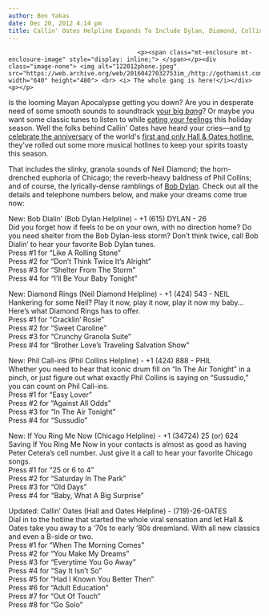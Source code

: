 ```yaml
---
author: Ben Yakas
date: Dec 20, 2012 4:14 pm
title: Callin' Oates Helpline Expands To Include Dylan, Diamond, Collins & More
---
```


	
										<p><span class="mt-enclosure mt-enclosure-image" style="display: inline;"> </span></p><div class="image-none"> <img alt="122012phone.jpeg" src="https://web.archive.org/web/20160427032753im_/http://gothamist.com/attachments/byakas/122012phone.jpeg" width="640" height="480"> <br> <i> The whole gang is here!</i></div> <p></p>

<p>Is the looming Mayan Apocalypse getting you down? Are you in desperate need of some smooth sounds to soundtrack <a href="https://web.archive.org/web/20160427032753/http://gothamist.com/2012/12/20/nypost_mayan_apocalypse_something_s.php">your big <em>bang</em></a>? Or maybe you want some classic tunes to listen to while <a href="https://web.archive.org/web/20160427032753/http://gothamist.com/2012/12/20/holiday_foods.php">eating your feelings</a> this holiday season. Well the folks behind Callin&apos; Oates have heard your cries&#x2014;and <a href="https://web.archive.org/web/20160427032753/http://www.twilio.com/blog/2012/12/ringing-in-the-anniversary-of-callin-oates.html">to celebrate the anniversary</a> of the world&apos;s <a href="https://web.archive.org/web/20160427032753/http://gothamist.com/2011/12/25/hall_oates_are_totally_cool_with_ca.php">first and only Hall &amp; Oates hotline</a>, they&apos;ve rolled out some more musical hotlines to keep your spirits toasty this season. </p>

<p>That includes the slinky, granola sounds of Neil Diamond; the horn-drenched euphoria of Chicago; the reverb-heavy baldness of Phil Collins; and of course, the lyrically-dense ramblings of <a href="https://web.archive.org/web/20160427032753/http://gothamist.com/tags/bobdylan">Bob Dylan</a>. Check out all the details and telephone numbers below, and make your dreams come true now:</p>

<p>New: Bob Dialin&#x2019; (Bob Dylan Helpline) - +1 (615) DYLAN - 26<br>
Did you forget how if feels to be on your own, with no direction home? Do you need shelter from the Bob Dylan-less storm? Don&#x2019;t think twice, call Bob Dialin&#x2019; to hear your favorite Bob Dylan tunes.<br>
Press #1 for &#x201C;Like A Rolling Stone&#x201D;<br>
Press #2 for &#x201C;Don&#x2019;t Think Twice It&#x2019;s Alright&#x201D;<br>
Press #3 for &#x201C;Shelter From The Storm&#x201D;<br>
Press #4 for &#x201C;I&#x2019;ll Be Your Baby Tonight&#x201D;</p>

<p>New: Diamond Rings (Neil Diamond Helpline) - +1 (424) 543 - NEIL<br>
Hankering for some Neil? Play it now, play it now, play it now my baby&#x2026; Here&#x2019;s what Diamond Rings has to offer.<br>
Press #1 for &#x201C;Cracklin&#x2019; Rosie&#x201D;<br>
Press #2 for &#x201C;Sweet Caroline&#x201D;<br>
Press #3 for &#x201C;Crunchy Granola Suite&#x201D;<br>
Press #4 for &#x201C;Brother Love&#x2019;s Traveling Salvation Show&#x201D;</p>

<p>New: Phil Call-ins (Phil Collins Helpline) - +1 (424) 888 - PHIL<br>
Whether you need to hear that iconic drum fill on &#x201C;In The Air Tonight&#x201D; in a pinch, or just figure out what exactly Phil Collins is saying on &#x201C;Sussudio,&#x201D; you can count on Phil Call-ins.<br>
Press #1 for &#x201C;Easy Lover&#x201D;<br>
Press #2 for &#x201C;Against All Odds&#x201D;<br>
Press #3 for &#x201C;In The Air Tonight&#x201D;<br>
Press #4 for &#x201C;Sussudio&#x201D;</p>

<p>New: If You Ring Me Now (Chicago Helpline) - +1 (34724) 25 (or) 624<br>
Saving If You Ring Me Now in your contacts is almost as good as having Peter Cetera&#x2019;s cell number. Just give it a call to hear your favorite Chicago songs.<br>
Press #1 for &#x201C;25 or 6 to 4&#x201D;<br>
Press #2 for &#x201C;Saturday In The Park&#x201D;<br>
Press #3 for &#x201C;Old Days&#x201D;<br>
Press #4 for &#x201C;Baby, What A Big Surprise&#x201D;</p>

<p>Updated: Callin&#x2019; Oates (Hall and Oates Helpline) - (719)-26-OATES<br>
Dial in to the hotline that started the whole viral sensation and let Hall &amp; Oates take you away to a &#x2018;70s to early &#x2018;80s dreamland. With all new classics and even a B-side or two.<br>
Press #1 for &#x201C;When The Morning Comes&#x201D;<br>
Press #2 for &#x201C;You Make My Dreams&#x201D;<br>
Press #3 for &#x201C;Everytime You Go Away&#x201D;<br>
Press #4 for &#x201C;Say It Isn&#x2019;t So&#x201D;<br>
Press #5 for &#x201C;Had I Known You Better Then&#x201D;<br>
Press #6 for &#x201C;Adult Education&#x201D;<br>
Press #7 for &#x201C;Out Of Touch&#x201D;<br>
Press #8 for &#x201C;Go Solo&#x201D;</p>					
										
									
				